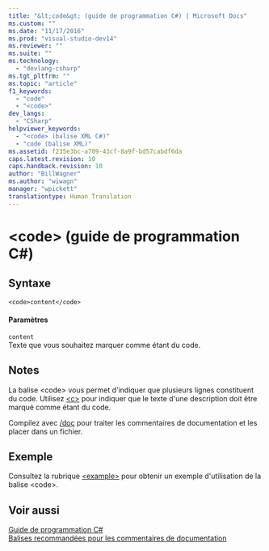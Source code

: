 ```yaml
---
title: "&lt;code&gt; (guide de programmation C#) | Microsoft Docs"
ms.custom: ""
ms.date: "11/17/2016"
ms.prod: "visual-studio-dev14"
ms.reviewer: ""
ms.suite: ""
ms.technology: 
  - "devlang-csharp"
ms.tgt_pltfrm: ""
ms.topic: "article"
f1_keywords: 
  - "code"
  - "<code>"
dev_langs: 
  - "CSharp"
helpviewer_keywords: 
  - "<code> (balise XML C#)"
  - "code (balise XML)"
ms.assetid: f235e3bc-a709-43cf-8a9f-bd57cabdf6da
caps.latest.revision: 10
caps.handback.revision: 10
author: "BillWagner"
ms.author: "wiwagn"
manager: "wpickett"
translationtype: Human Translation
---
```

# &lt;code&gt; (guide de programmation C#)
## Syntaxe  
  
```  
<code>content</code>  
```  
  
#### Paramètres  
 `content`  
 Texte que vous souhaitez marquer comme étant du code.  
  
## Notes  
 La balise \<code\> vous permet d'indiquer que plusieurs lignes constituent du code.  Utilisez [\<c\>](../../../csharp/programming-guide/xmldoc/code-inline.md) pour indiquer que le texte d'une description doit être marqué comme étant du code.  
  
 Compilez avec [\/doc](../../../csharp/language-reference/compiler-options/doc-compiler-option.md) pour traiter les commentaires de documentation et les placer dans un fichier.  
  
## Exemple  
 Consultez la rubrique [\<example\>](../../../csharp/programming-guide/xmldoc/example.md) pour obtenir un exemple d'utilisation de la balise \<code\>.  
  
## Voir aussi  
 [Guide de programmation C\#](../../../csharp/programming-guide/index.md)   
 [Balises recommandées pour les commentaires de documentation](../../../csharp/programming-guide/xmldoc/recommended-tags-for-documentation-comments.md)
